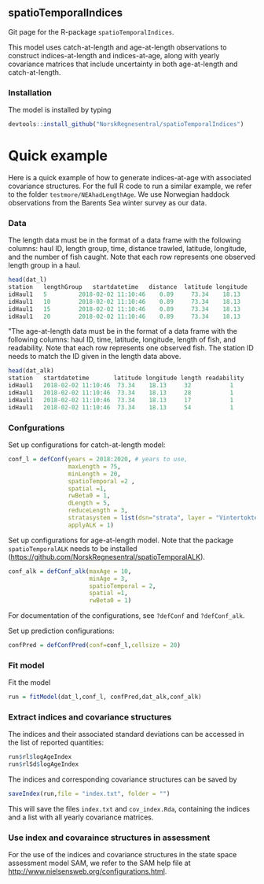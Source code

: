 ## spatioTemporalIndices
Git page for the R-package `spatioTemporalIndices`. 

This model uses catch-at-length and age-at-length observations to construct indices-at-length and indices-at-age, along with yearly covariance matrices that include uncertainty in both age-at-length and catch-at-length.

### Installation

The model is installed by typing 

```R
devtools::install_github("NorskRegnesentral/spatioTemporalIndices")
```

# Quick example

Here is a quick example of how to generate indices-at-age with associated covariance structures. For the full R code to run a similar example, we refer to the folder  `testmore/NEAhadLengthAge`. We use Norwegian haddock observations from the Barents Sea winter survey as our data.


### Data

The length data must be in the format of a data frame with the following columns: haul ID, length group, time, distance trawled, latitude, longitude, and the number of fish caught. Note that each row represents one observed length group in a haul.

```R
head(dat_l)
station   lengthGroup   startdatetime   distance  latitude longitude   catch
idHaul1   5         2018-02-02 11:10:46    0.89     73.34    18.13     0
idHaul1   10        2018-02-02 11:10:46    0.89     73.34    18.13     20
idHaul1   15        2018-02-02 11:10:46    0.89     73.34    18.13     52
idHaul1   20        2018-02-02 11:10:46    0.89     73.34    18.13     22
```

"The age-at-length data must be in the format of a data frame with the following columns: haul ID, time, latitude, longitude, length of fish, and readability. Note that each row represents one observed fish. The station ID needs to match the ID given in the length data above.


```R
head(dat_alk)
station   startdatetime       latitude longitude length readability
idHaul1   2018-02-02 11:10:46  73.34    18.13     32           1
idHaul1   2018-02-02 11:10:46  73.34    18.13     28           1
idHaul1   2018-02-02 11:10:46  73.34    18.13     17           1
idHaul1   2018-02-02 11:10:46  73.34    18.13     54           1
```

### Confgurations

Set up configurations for catch-at-length model:

```R
conf_l = defConf(years = 2018:2020, # years to use, 
                 maxLength = 75, 
                 minLength = 20, 
                 spatioTemporal =2 ,
                 spatial =1,
                 rwBeta0 = 1,
                 dLength = 5,
                 reduceLength = 3,
                 stratasystem = list(dsn="strata", layer = "Vintertoktet_nye_strata"),
                 applyALK = 1)
```

Set up configurations for age-at-length model. Note that the package `spatioTemporalALK` needs to be installed (https://github.com/NorskRegnesentral/spatioTemporalALK). 

```R
conf_alk = defConf_alk(maxAge = 10,
                       minAge = 3,
                       spatioTemporal = 2,
                       spatial =1,
                       rwBeta0 = 1)
```

For documentation of the configurations, see `?defConf` and `?defConf_alk`.


Set up prediction configurations:

```R
confPred = defConfPred(conf=conf_l,cellsize = 20)
```

### Fit model

Fit the model 
```R
run = fitModel(dat_l,conf_l, confPred,dat_alk,conf_alk)
```


### Extract indices and covariance structures
The indices and their associated standard deviations can be accessed in the list of reported quantities:
```R
run$rl$logAgeIndex
run$rlSd$logAgeIndex
```

The indices and corresponding covariance structures can be saved by

```R
saveIndex(run,file = "index.txt", folder = "")
```

This will save the files `index.txt` and `cov_index.Rda`, containing the indices and a list with all yearly covariance matrices.


### Use index and covaraince structures in assessment

For the use of the indices and covariance structures in the state space assessment model SAM, we refer to the SAM help file at  http://www.nielsensweb.org/configurations.html.
